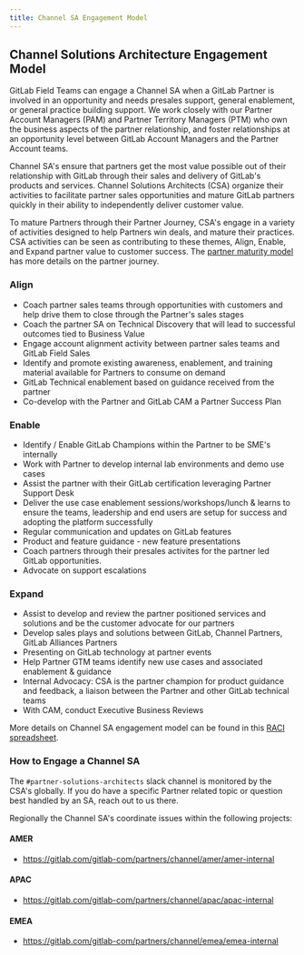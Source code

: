 ```yaml
---
title: Channel SA Engagement Model
---
```


## Channel Solutions Architecture Engagement Model

GitLab Field Teams can engage a Channel SA when a GitLab Partner is involved in an opportunity and needs presales support, general enablement, or general practice building support.  We work closely with our Partner Account Managers (PAM) and Partner Territory Managers (PTM) who own the business aspects of the partner relationship, and foster relationships at an opportunity level between GitLab Account Managers and the Partner Account teams.

Channel SA's ensure that partners get the most value possible out of their relationship with GitLab through their sales and delivery of GitLab's products and services. Channel Solutions Architects (CSA) organize their activities to facilitate partner sales opportunities and mature GitLab partners quickly in their ability to independently deliver customer value.

To mature Partners through their Partner Journey, CSA's engage in a variety of activities designed to help Partners win deals, and mature their practices.  CSA activities can be seen as contributing to these themes, Align, Enable, and Expand partner value to customer success. The [partner maturity model](/handbook/resellers/services/#partner-capabilities-journey) has more details on the partner journey.

### Align

- Coach partner sales teams through opportunities with customers and help drive them to close through the Partner's sales stages
- Coach the partner SA on Technical Discovery that will lead to successful outcomes tied to Business Value
- Engage account alignment activity between partner sales teams and GitLab Field Sales
- Identify and promote existing awareness, enablement, and training material available for Partners to consume on demand
- GitLab Technical enablement based on guidance received from the partner
- Co-develop with the Partner and GitLab CAM a Partner Success Plan

### Enable

- Identify / Enable GitLab Champions within the Partner to be SME's internally
- Work with Partner to develop internal lab environments and demo use cases
- Assist the partner with their GitLab certification leveraging Partner Support Desk
- Deliver the use case enablement sessions/workshops/lunch & learns to ensure the teams, leadership and end users are setup for success and adopting the platform successfully
- Regular communication and updates on GitLab features
- Product and feature guidance - new feature presentations
- Coach partners through their presales activites for the partner led GitLab opportunities.
- Advocate on support escalations

### Expand

- Assist to develop and review the partner positioned services and solutions and be the customer advocate for our partners
- Develop sales plays and solutions between GitLab, Channel Partners, GitLab Alliances Partners
- Presenting on GitLab technology at partner events
- Help Partner GTM teams identify new use cases and associated enablement & guidance
- Internal Advocacy: CSA is the partner champion for product guidance and feedback, a liaison between the Partner and other GitLab technical teams
- With CAM, conduct Executive Business Reviews

More details on Channel SA engagement model can be found in this [RACI spreadsheet](https://docs.google.com/spreadsheets/d/1AxDrQp2HeIXfomw8QRrb0gemQCHktt_BR3ufpLTtxNc/).

### How to Engage a Channel SA

The `#partner-solutions-architects` slack channel is monitored by the CSA's globally.  If you do have a specific Partner related topic or question best handled by an SA, reach out to us there.

Regionally the Channel SA's coordinate issues within the following projects:

#### AMER

- https://gitlab.com/gitlab-com/partners/channel/amer/amer-internal

#### APAC

- https://gitlab.com/gitlab-com/partners/channel/apac/apac-internal

#### EMEA

- https://gitlab.com/gitlab-com/partners/channel/emea/emea-internal

